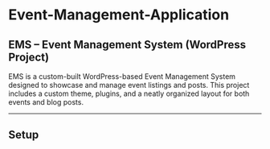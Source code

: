 # Event-Management-Application

## EMS – Event Management System (WordPress Project)

EMS is a custom-built WordPress-based Event Management System designed to showcase and manage event listings and posts. This project includes a custom theme, plugins, and a neatly organized layout for both events and blog posts.

---

## Setup